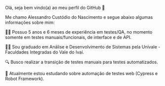 Olá, seja bem vindo(a) ao meu perfil do GitHub 👋 

Me chamo Alessandro Custódio do Nascimento e segue abaixo algumas informações sobre mim:

🧑‍💼 Possuo 5 anos e 6 meses de experiência em testes/QA, no momento somente em testes manuais/funcionais, de interface e de API.

🧑‍🎓 Sou graduado em Análise e Desenvolvimento de Sistemas pela Univale - Faculdades Integradas do Vale do Ivaí.

🔍 Busco realizar a transição de testes manuais para testes automatizados.

🌱 Atualmente estou estudando sobre automação de testes web (Cypress e Robot Framework).
